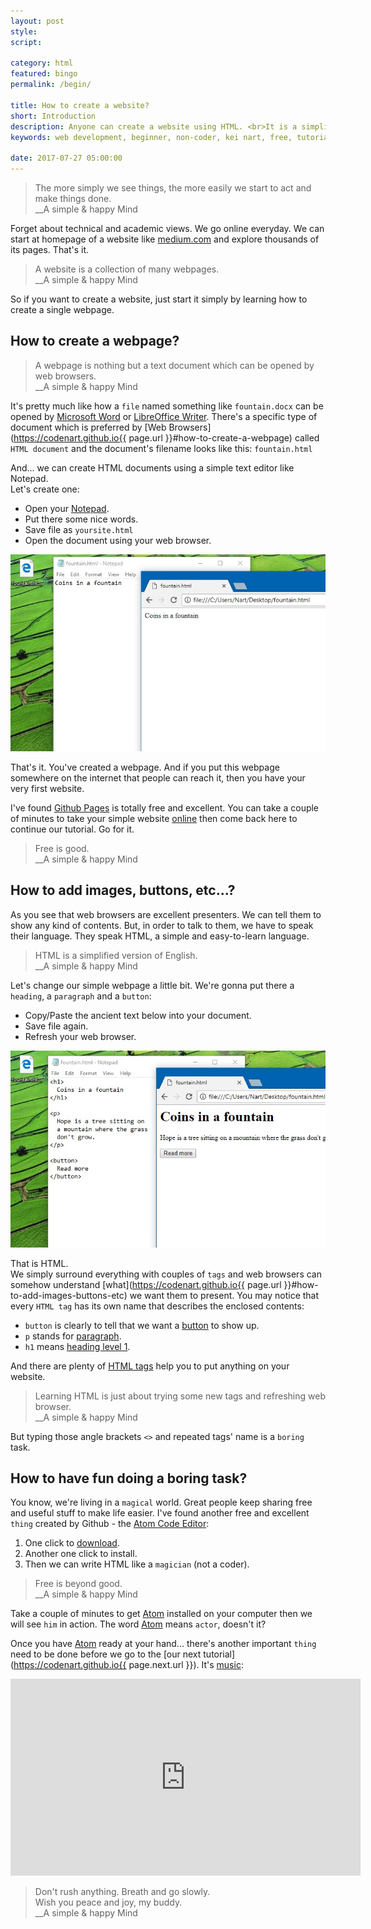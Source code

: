 ```yaml
---
layout: post
style:
script:

category: html
featured: bingo
permalink: /begin/

title: How to create a website?
short: Introduction
description: Anyone can create a website using HTML. <br>It is a simplified and easier-to-learn version of English. <br>Even though I'm not a native English speaker, I've created this website using HTML.
keywords: web development, beginner, non-coder, kei nart, free, tutorial, coding, programming, code nart, html, create, website, webpage, learn, html tags

date: 2017-07-27 05:00:00
---
```


> The more simply we see things, the more easily we start to act and make things done.  
> \_\_A simple & happy Mind

Forget about technical and academic views. We go online everyday. We can start
at homepage of a website like [medium.com](https://medium.com/) and
explore thousands of its pages. That's it.

> A website is a collection of many webpages.  
> \_\_A simple & happy Mind

So if you want to create a website, just start it simply by learning how to
create a single webpage.

## How to create a webpage?

> A webpage is nothing but a text document which can be opened by web browsers.  
> \_\_A simple & happy Mind

It's pretty much like how a `file` named something like `fountain.docx` can be
opened by [Microsoft Word](https://en.wikipedia.org/wiki/Microsoft_Word) or
[LibreOffice Writer](https://en.wikipedia.org/wiki/LibreOffice_Writer). There's
a specific type of document which is preferred by
[Web Browsers](https://codenart.github.io{{ page.url }}#how-to-create-a-webpage)
called `HTML document` and the document's filename looks like this: `fountain.html`

And... we can create HTML documents using a simple text editor like Notepad.  
Let's create one:
- Open your [Notepad](https://en.wikipedia.org/wiki/Microsoft_Notepad).
- Put there some nice words.
- Save file as `yoursite.html`
- Open the document using your web browser.

![](/images/html-0/fountain.jpg)

That's it. You've created a webpage. And if you put this webpage somewhere on
the internet that people can reach it, then you have your very first website.

I've found [Github Pages](https://pages.github.com/) is totally free and excellent.
You can take a couple of minutes to take your simple website
[online](https://github.com/join?source=header-home) then come back here to continue
our tutorial. Go for it.

> Free is good.  
> \_\_A simple & happy Mind

## How to add images, buttons, etc...?

As you see that web browsers are excellent presenters. We can tell them to show any
kind of contents. But, in order to talk to them, we have to speak their language.
They speak HTML, a simple and easy-to-learn language.

> HTML is a simplified version of English.  
> \_\_A simple & happy Mind

Let's change our simple webpage a little bit. We're gonna put there a `heading`, a
`paragraph` and a `button`:

- Copy/Paste the ancient text below into your document.
- Save file again.
- Refresh your web browser.

<script src="https://gist.github.com/codenart/233e004d03d3e9ec33cf593881c8f23c.js"></script>

![](/images/html-0/hope.jpg)

That is HTML.  
We simply surround everything with couples of `tags` and web browsers can
somehow understand
[what](https://codenart.github.io{{ page.url }}#how-to-add-images-buttons-etc)
we want them to present. You may notice that every `HTML tag` has its own name
that describes the enclosed contents:

- `button` is clearly to tell that we want a
[button](https://developer.mozilla.org/en-US/docs/Web/HTML/Element/button)
to show up.
- `p` stands for [paragraph](https://developer.mozilla.org/en-US/docs/Web/HTML/Element/p).
- `h1` means
[heading level 1](https://developer.mozilla.org/en-US/docs/Web/HTML/Element/Heading_Elements).

And there are plenty of [HTML tags](https://developer.mozilla.org/en/docs/Web/HTML/Element)
help you to put anything on your website.

> Learning HTML is just about trying some new tags and refreshing web browser.  
> \_\_A simple & happy Mind

But typing those angle brackets `<>` and repeated tags' name is a `boring` task.

## How to have fun doing a boring task?

You know, we're living in a `magical` world. Great people keep sharing free and
useful stuff to make life easier. I've found another free and excellent `thing`
created by Github - the [Atom Code Editor](https://atom.io/):

1. One click to [download](https://atom.io/).
2. Another one click to install.
3. Then we can write HTML like a `magician` (not a coder).

> Free is beyond good.  
> \_\_A simple & happy Mind

Take a couple of minutes to get [Atom](https://atom.io/) installed on your
computer then we will see `him` in action. The word [Atom](https://atom.io/)
means `actor`, doesn't it?

Once you have [Atom](https://atom.io/) ready at your hand... there's another
important `thing` need to be done before we go to the
[our next tutorial](https://codenart.github.io{{ page.next.url }}). It's
[music](https://www.youtube.com/watch?v=eaw2Za2SUy4):

<div class="video">
   <iframe width="560" height="315"
           src="https://www.youtube.com/embed/eaw2Za2SUy4"
           frameborder="0" allowfullscreen>
   </iframe>
</div>

> Don't rush anything. Breath and go slowly.  
> Wish you peace and joy, my buddy.  
> \_\_A simple & happy Mind
